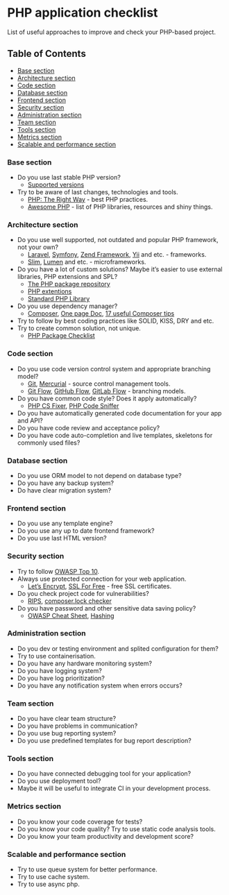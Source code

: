 # PHP application checklist

List of useful approaches to improve and check your PHP-based project.

## Table of Contents
- [Base section](#base-section)
- [Architecture section](#architecture-section)
- [Code section](#code-section)
- [Database section](#database-section)
- [Frontend section](#frontend-section)
- [Security section](#security-section)
- [Administration section](#administration-section)
- [Team section](#team-section)
- [Tools section](#tools-section)
- [Metrics section](#metrics-section)
- [Scalable and performance section](#scalable-and-performance-section)

### Base section
* Do you use last stable PHP version?
  * [Supported versions](http://php.net/supported-versions.php)
* Try to be aware of last changes, technologies and tools.
  * [PHP: The Right Way](http://www.phptherightway.com/) - best PHP practices.
  * [Awesome PHP](https://github.com/ziadoz/awesome-php) - list of PHP libraries, resources and shiny things.

### Architecture section
* Do you use well supported, not outdated and popular PHP framework, not your own?
  * [Laravel](https://laravel.com), [Symfony](https://symfony.com), [Zend Framework](https://framework.zend.com/), [Yii](https://www.yiiframework.com) and etc. - frameworks.
  * [Slim](https://www.slimframework.com), [Lumen](https://www.slimframework.com) and etc. - microframeworks.
* Do you have a lot of custom solutions? Maybe it’s easier to use external libraries, PHP extensions and SPL?
  * [The PHP package repository](https://packagist.org)
  * [PHP extentions](http://php.net/manual/en/extensions.php)
  * [Standard PHP Library](http://php.net/manual/en/book.spl.php)
* Do you use dependency manager?
  * [Composer](https://getcomposer.org), [One page Doc](http://composer.json.jolicode.com), [17 useful Composer tips](https://blog.martinhujer.cz/17-tips-for-using-composer-efficiently/)
* Try to follow by best coding practices like SOLID, KISS, DRY and etc.
* Try to create common solution, not unique.
  * [PHP Package Checklist](http://phppackagechecklist.com/#1,2,3,4,5,6,7,8,9,10,11,12,13,14)

### Code section
* Do you use code version control system and appropriate branching model?
  * [Git](https://git-scm.com), [Mercurial](https://www.mercurial-scm.org) - source control management tools.
  * [Git Flow](https://www.atlassian.com/git/tutorials/comparing-workflows/gitflow-workflow), [GitHub Flow](http://scottchacon.com/2011/08/31/github-flow.html), [GitLab Flow](https://about.gitlab.com/2014/09/29/gitlab-flow/) - branching models.
* Do you have common code style? Does it apply automatically?
  * [PHP CS Fixer](http://cs.sensiolabs.org), [PHP Code Sniffer](https://github.com/squizlabs/PHP_CodeSniffer)
* Do you have automatically generated code documentation for your app and API?
* Do you have code review and acceptance policy?
* Do you have code auto-completion and live templates, skeletons for commonly used files?

### Database section
* Do you use ORM model to not depend on database type? 
* Do you have any backup system? 
* Do have clear migration system? 

### Frontend section
* Do you use any template engine? 
* Do you use any up to date frontend framework? 
* Do you use last HTML version? 

### Security section
* Try to follow [OWASP Top 10](https://www.owasp.org/index.php/Category:OWASP_Top_Ten_Project).
* Always use protected connection for your web application.
  * [Let’s Encrypt](https://letsencrypt.org), [SSL For Free](https://www.sslforfree.com) - free SSL certificates.
* Do you check project code for vulnerabilities?
  * [RIPS](http://rips-scanner.sourceforge.net), [composer.lock checker](https://security.sensiolabs.org/check)
* Do you have password and other sensitive data saving policy?
  * [OWASP Cheat Sheet](https://www.owasp.org/index.php/Password_Storage_Cheat_Sheet), [Hashing](http://php.net/manual/en/faq.passwords.php)

### Administration section
* Do you dev or testing environment and splited configuration for them? 
* Try to use containerisation. 
* Do you have any hardware monitoring system? 
* Do you have logging system? 
* Do you have log prioritization? 
* Do you have any notification system when errors occurs? 

### Team section
* Do you have clear team structure? 
* Do you have problems in communication?
* Do you use bug reporting system? 
* Do you use predefined templates for bug report description? 

### Tools section
* Do you have connected debugging tool for your application? 
* Do you use deployment tool? 
* Maybe it will be useful to integrate CI in your development process. 

### Metrics section
* Do you know your code coverage for tests?
* Do you know your code quality? Try to use static code analysis tools.
* Do you know your team productivity and development score?

### Scalable and performance section
* Try to use queue system for better performance. 
* Try to use cache system.
* Try to use async php.
